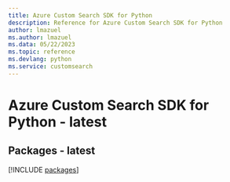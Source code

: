 ```yaml
---
title: Azure Custom Search SDK for Python
description: Reference for Azure Custom Search SDK for Python
author: lmazuel
ms.author: lmazuel
ms.data: 05/22/2023
ms.topic: reference
ms.devlang: python
ms.service: customsearch
---
```

# Azure Custom Search SDK for Python - latest
## Packages - latest
[!INCLUDE [packages](custom-search-index.md)]